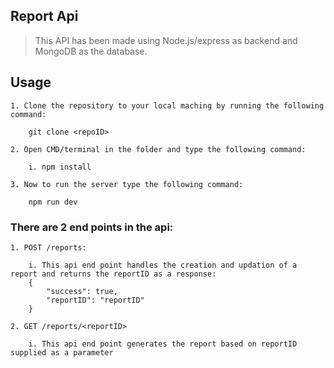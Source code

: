 ## Report Api

> This API has been made using Node.js/express as backend and MongoDB as the database.

## Usage

    1. Clone the repository to your local maching by running the following command:

    	git clone <repoID>

    2. Open CMD/terminal in the folder and type the following command:

    	i. npm install

    3. Now to run the server type the following command:

    	npm run dev

### There are 2 end points in the api:

    1. POST /reports:

    	i. This api end point handles the creation and updation of a report and returns the reportID as a response:
    	{
    		"success": true,
    		"reportID": "reportID"
    	}

    2. GET /reports/<reportID>

    	i. This api end point generates the report based on reportID supplied as a parameter
